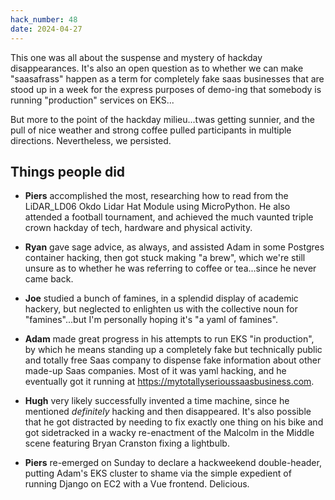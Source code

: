 ```yaml
---
hack_number: 48
date: 2024-04-27
---
```


This one was all about the suspense and mystery of hackday disappearances. It's also an open question as to whether we can make "saasafrass" happen as a term for completely fake saas businesses that are stood up in a week for the express purposes of demo-ing that somebody is running "production" services on EKS...

But more to the point of the hackday milieu...twas getting sunnier, and the pull of nice weather and strong coffee pulled participants in multiple directions. Nevertheless, we persisted.

## Things people did

- **Piers** accomplished the most, researching how to read from the LiDAR_LD06 Okdo Lidar Hat Module using MicroPython. He also attended a football tournament, and achieved the much vaunted triple crown hackday of tech, hardware and physical activity.

- **Ryan** gave sage advice, as always, and assisted Adam in some Postgres container hacking, then got stuck making "a brew", which we're still unsure as to whether he was referring to coffee or tea...since he never came back.

- **Joe** studied a bunch of famines, in a splendid display of academic hackery, but neglected to enlighten us with the collective noun for "famines"...but I'm personally hoping it's "a yaml of famines".

- **Adam** made great progress in his attempts to run EKS "in production", by which he means standing up a completely fake but technically public and totally free Saas company to dispense fake information about other made-up Saas companies. Most of it was yaml hacking, and he eventually got it running at https://mytotallyserioussaasbusiness.com.

- **Hugh** very likely successfully invented a time machine, since he mentioned _definitely_ hacking and then disappeared. It's also possible that he got distracted by needing to fix exactly one thing on his bike and got sidetracked in a wacky re-enactment of the Malcolm in the Middle scene featuring Bryan Cranston fixing a lightbulb.

- **Piers** re-emerged on Sunday to declare a hackweekend double-header, putting Adam's EKS cluster to shame via the simple expedient of running Django on EC2 with a Vue frontend. Delicious.
